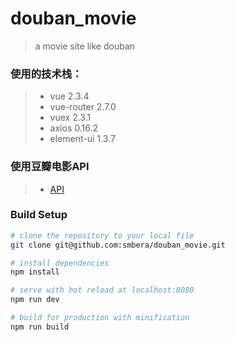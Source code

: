 # douban_movie
> a movie site like douban

### 使用的技术栈：
> * vue 2.3.4
> * vue-router 2.7.0
> * vuex 2.3.1
> * axios 0.16.2
> * element-ui 1.3.7

### 使用豆瓣电影API
> * [API](https://developers.douban.com/wiki/?title=movie_v2)

### Build Setup
``` bash
# clone the repository to your local file
git clone git@github.com:smbera/douban_movie.git

# install dependencies
npm install

# serve with hot reload at localhost:8080
npm run dev

# build for production with minification
npm run build
